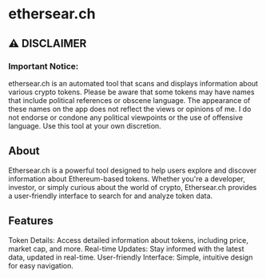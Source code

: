 # ethersear.ch
## ⚠️ DISCLAIMER
### Important Notice:
ethersear.ch is an automated tool that scans and displays information about various crypto tokens. Please be aware that some tokens may have names that include political references or obscene language. The appearance of these names on the app does not reflect the views or opinions of me. I do not endorse or condone any political viewpoints or the use of offensive language. Use this tool at your own discretion.

## About
Ethersear.ch is a powerful tool designed to help users explore and discover information about Ethereum-based tokens. Whether you're a developer, investor, or simply curious about the world of crypto, Ethersear.ch provides a user-friendly interface to search for and analyze token data.

## Features
Token Details: Access detailed information about tokens, including price, market cap, and more.
Real-time Updates: Stay informed with the latest data, updated in real-time.
User-friendly Interface: Simple, intuitive design for easy navigation.

